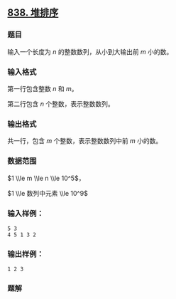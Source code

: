 ## [838\. 堆排序](https://www.acwing.com/problem/content/840/)

### 题目

输入一个长度为 $n$ 的整数数列，从小到大输出前 $m$ 小的数。

### 输入格式

第一行包含整数 $n$ 和 $m$。

第二行包含 $n$ 个整数，表示整数数列。

### 输出格式

共一行，包含 $m$ 个整数，表示整数数列中前 $m$ 小的数。

### 数据范围

$1 \\le m \\le n \\le 10^5$，

$1 \\le 数列中元素 \\le 10^9$

### 输入样例：

```
5 3
4 5 1 3 2
```

### 输出样例：

```
1 2 3
```

### 题解

